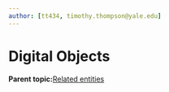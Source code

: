 ```yaml
---
author: [tt434, timothy.thompson@yale.edu]
---
```


# Digital Objects

**Parent topic:**[Related entities](../tasks/related_entities.md)

